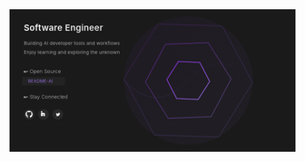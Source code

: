 <svg xmlns="http://www.w3.org/2000/svg" viewBox="0 0 800 400">
  <!-- Previous defs remain the same -->
  <defs>
    <linearGradient id="mainGradient" x1="0%" y1="0%" x2="100%" y2="100%">
      <stop offset="0%" style="stop-color:#8A2BE2;stop-opacity:1" />
      <stop offset="100%" style="stop-color:#9370DB;stop-opacity:1" />
    </linearGradient>
    <linearGradient id="glowGradient" x1="0%" y1="0%" x2="100%" y2="0%">
      <stop offset="0%" style="stop-color:#9370DB;stop-opacity:0.4" />
      <stop offset="100%" style="stop-color:#8A2BE2;stop-opacity:0.1" />
    </linearGradient>
    <linearGradient id="textGradient" x1="0%" y1="0%" x2="100%" y2="0%">
      <stop offset="0%" style="stop-color:#ffffff;stop-opacity:1" />
      <stop offset="100%" style="stop-color:#e0e0e0;stop-opacity:1" />
    </linearGradient>
    <style>
      @import url('https://fonts.googleapis.com/css2?family=Inter:wght@300;400;600&amp;display=swap');
      .title { 
        font-family: 'Inter', sans-serif; 
        font-size: 24px; 
        font-weight: 600; 
        letter-spacing: 0.5px;
      }
      .subtitle { 
        font-family: 'Inter', sans-serif; 
        font-size: 13px; 
        fill: #ccc;
        font-weight: 300;
        letter-spacing: 0.4px;
      }
      .section-header { 
        font-family: 'Inter', sans-serif; 
        font-size: 14px; 
        fill: #fff;
        font-weight: 250;
        letter-spacing: 0.3px;
      }
      .project-link { 
        font-family: 'Inter', sans-serif; 
        font-size: 12px; 
        fill: #9370DB;
        font-weight: 400;
        letter-spacing: 0.3px;
      }
      .project-header { 
        font-family: 'Inter', sans-serif; 
        font-size: 14px; 
        fill: #fff;
        font-weight: 250;
        letter-spacing: 0.3px;
      }
    </style>
    <mask id="textFade">
      <rect x="0" y="0" width="800" height="400" fill="white" opacity="0.98"/>
    </mask>
  </defs>

  <!-- Background -->
  <rect width="800" height="400" fill="#1a1a1a"/>
  <g opacity="0.2">
    <path d="M0 80 L800 80 M0 160 L800 160 M0 240 L800 240 M0 320 L800 320" 
          stroke="#444" stroke-width="0.3"/>
    <path d="M160 0 L160 400 M320 0 L320 400 M480 0 L480 400 M640 0 L640 400" 
          stroke="#444" stroke-width="0.3"/>
  </g>

  <!-- Geometric Elements (moved slightly right) -->
  <g transform="translate(500,200)">
    <!-- Previous geometric elements -->
    <circle cx="0" cy="0" r="180" fill="url(#mainGradient)" opacity="0.05"/>
    <path d="M-180,0 L-90,-156 L90,-156 L180,0 L90,156 L-90,156 Z" 
          fill="none" stroke="url(#mainGradient)" stroke-width="1" opacity="0.4">
      <animateTransform attributeName="transform"
                        type="rotate"
                        from="0 0 0"
                        to="360 0 0"
                        dur="30s"
                        repeatCount="indefinite"/>
    </path>
    <path d="M-120,0 L-60,-104 L60,-104 L120,0 L60,104 L-60,104 Z" 
          fill="none" stroke="url(#mainGradient)" stroke-width="1.5" opacity="0.6">
      <animateTransform attributeName="transform"
                        type="rotate"
                        from="360 0 0"
                        to="0 0 0"
                        dur="25s"
                        repeatCount="indefinite"/>
    </path>
    <path d="M-60,0 L-30,-52 L30,-52 L60,0 L30,52 L-30,52 Z" 
          fill="none" stroke="url(#mainGradient)" stroke-width="2">
      <animateTransform attributeName="transform"
                        type="rotate"
                        from="0 0 0"
                        to="360 0 0"
                        dur="20s"
                        repeatCount="indefinite"/>
    </path>
    <!-- Mathematical curves -->
    <path d="M-180,0 Q-90,100 0,0 Q90,-100 180,0" 
          fill="none" stroke="url(#glowGradient)" stroke-width="1.5" opacity="0.4">
      <animate attributeName="d" 
               values="M-180,0 Q-90,100 0,0 Q90,-100 180,0;
                      M-180,0 Q-90,-100 0,0 Q90,100 180,0;
                      M-180,0 Q-90,100 0,0 Q90,-100 180,0"
               dur="15s"
               repeatCount="indefinite"/>
    </path>
  </g>
  <!-- Text Content -->
  <g mask="url(#textFade)">
    <g transform="translate(40,60)">
      <!-- Main Title -->
      <text class="title" fill="url(#textGradient)">
        Software Engineer
      </text>
      <!-- Description -->
      <text class="subtitle" x="0" y="40">
        Building AI developer tools and workflows
      </text>
      <text class="subtitle" x="0" y="65">
        Enjoy learning and exploring the unknown
      </text>
      <!-- Projects Section -->
      <g transform="translate(0,120)">
        <text class="section-header">
          <tspan>↜ Open Source</tspan>
        </text>
        <!-- Project Links -->
        <a href="https://github.com/eli64s/README-AI" target="_blank">
          <g transform="translate(0,25)">
            <rect x="-5" y="-15" width="120" height="24" 
                  fill="#2a2a2a" rx="4" opacity="0.6"/>
            <text class="project-link" x="12" y="2">
              README-AI
            </text>
          </g>
        </a>
      </g>
      <!-- Connect Section -->
      <g transform="translate(0,190)">
        <text class="section-header">
          <tspan>↜ Stay Connected</tspan>
        </text>
        <!-- Social Links -->
        <g transform="translate(0,30)">
          <!-- GitHub -->
          <a href="https://github.com/eli64s" target="_blank">
            <circle cx="15" cy="15" r="15" fill="#2a2a2a"/>
            <path d="M15,5 C9.5,5 5,9.5 5,15 C5,19.25 7.75,22.875 11.5,24.125 C12,24.1875 12.125,23.875 12.125,23.625 C12.125,23.375 12.125,22.625 12.125,21.875 C9.375,22.375 8.75,20.375 8.75,20.375 C8.25,19.125 7.5,18.875 7.5,18.875 C6.5,18.25 7.5,18.25 7.5,18.25 C8.5,18.3125 9.125,19.1875 9.125,19.1875 C10,20.6875 11.5,20.375 12.125,20.125 C12.25,19.375 12.5,18.875 12.75,18.625 C10.5,18.375 8.125,17.375 8.125,13.625 C8.125,12.5 8.5,11.625 9.125,10.875 C9,10.625 8.625,9.375 9.25,8.125 C9.25,8.125 10.125,7.875 12.125,9.125 C13,8.875 13.875,8.75 14.75,8.75 C15.625,8.75 16.5,8.875 17.375,9.125 C19.375,7.875 20.25,8.125 20.25,8.125 C20.875,9.375 20.5,10.625 20.375,10.875 C21,11.625 21.375,12.5 21.375,13.625 C21.375,17.375 19,18.375 16.75,18.625 C17.125,18.875 17.375,19.375 17.375,20.25 C17.375,21.5 17.375,23.25 17.375,23.625 C17.375,23.875 17.5,24.1875 18,24.125 C21.75,22.875 24.5,19.25 24.5,15 C24.5,9.5 20,5 14.5,5 Z" fill="#fff"/>
          </a>
          <!-- LinkedIn -->
          <g transform="translate(40,0)">
            <a href="https://www.linkedin.com/in/eli64s" target="_blank">
              <circle cx="15" cy="15" r="15" fill="#2a2a2a"/>
              <rect x="8" y="11" width="4" height="9" fill="#fff"/>
              <circle cx="10" cy="8" r="2" fill="#fff"/>
              <path d="M16,11 C16,11 17,11 18,12 C19,13 19,15 19,15 L19,20 L15,20 L15,15.5 C15,15.5 15,14 14,14 C13,14 13,15.5 13,15.5 L13,20 L9,20 L9,11 L13,11 L13,12 C13,12 14,11 16,11" fill="#fff"/>
            </a>
          </g>
          <!-- Twitter -->
          <g transform="translate(80,0)">
            <a href="https://twitter.com/eli64s" target="_blank">
              <circle cx="15" cy="15" r="15" fill="#2a2a2a"/>
              <path d="M23,9.3 C22.3,9.6 21.6,9.8 20.9,9.9 C21.6,9.4 22.2,8.6 22.5,7.7 C21.8,8.1 21,8.4 20.2,8.6 C19.6,7.8 18.7,7.3 17.7,7.3 C15.8,7.3 14.3,8.8 14.3,10.7 C14.3,11 14.3,11.3 14.4,11.5 C11.6,11.4 9.1,10.1 7.4,8.1 C7.1,8.6 6.9,9.2 6.9,9.9 C6.9,11.1 7.5,12.1 8.4,12.7 C7.8,12.7 7.3,12.5 6.8,12.3 C6.8,12.3 6.8,12.3 6.8,12.4 C6.8,14.1 8,15.4 9.5,15.7 C9.2,15.8 8.9,15.8 8.6,15.8 C8.4,15.8 8.2,15.8 8,15.7 C8.4,17 9.6,18 11.1,18 C10,18.8 8.6,19.3 7.1,19.3 C6.8,19.3 6.6,19.3 6.3,19.3 C7.8,20.2 9.5,20.7 11.3,20.7 C17.7,20.7 21.2,15.8 21.2,11.6 C21.2,11.4 21.2,11.3 21.2,11.1 C21.9,10.5 22.5,9.9 23,9.3 Z" fill="#fff" transform="scale(0.7) translate(8,8)"/>
            </a>
          </g>
        </g>
      </g>
    </g>
  </g>
</svg>
